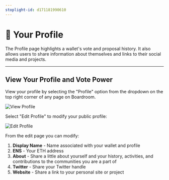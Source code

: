 ```yaml
---
stoplight-id: d171181990610
---
```


# 👤 Your Profile

The Profile page highlights a wallet's vote and proposal history. It also allows users to share information about themselves and links to their social media and projects.

***

## View Your Profile and Vote Power

View your profile by selecting the "Profile" option from the dropdown on the top right corner of any page on Boardroom.

![View Profile](../../../assets/images/view-profile.png)

Select "Edit Profile" to modify your public profile:

![Edit Profile](../../../assets/images/image-18.png)

From the edit page you can modify:

1. **Display Name** - Name associated with your wallet and profile
2. **ENS** - Your ETH address
3. **About** - Share a little about yourself and your history, activities, and contributions to the communities you are a part of
4. **Twitter** - Share your Twitter handle
5. **Website** - Share a link to your personal site or project





